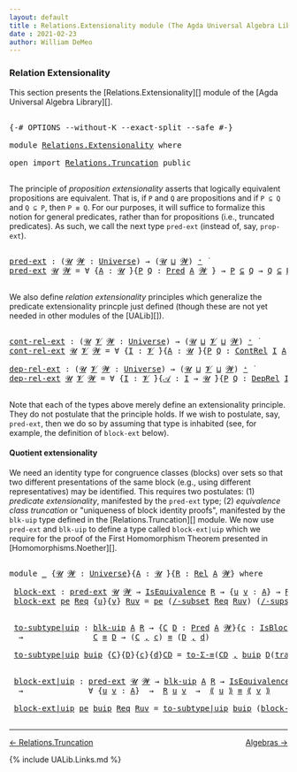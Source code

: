 ```yaml
---
layout: default
title : Relations.Extensionality module (The Agda Universal Algebra Library)
date : 2021-02-23
author: William DeMeo
---
```


### <a id="relation-extensionality">Relation Extensionality</a>

This section presents the [Relations.Extensionality][] module of the [Agda Universal Algebra Library][].

<pre class="Agda">

<a id="328" class="Symbol">{-#</a> <a id="332" class="Keyword">OPTIONS</a> <a id="340" class="Pragma">--without-K</a> <a id="352" class="Pragma">--exact-split</a> <a id="366" class="Pragma">--safe</a> <a id="373" class="Symbol">#-}</a>

<a id="378" class="Keyword">module</a> <a id="385" href="Relations.Extensionality.html" class="Module">Relations.Extensionality</a> <a id="410" class="Keyword">where</a>

<a id="417" class="Keyword">open</a> <a id="422" class="Keyword">import</a> <a id="429" href="Relations.Truncation.html" class="Module">Relations.Truncation</a> <a id="450" class="Keyword">public</a>

</pre>

The principle of *proposition extensionality* asserts that logically equivalent propositions are equivalent.  That is, if `P` and `Q` are propositions and if `P ⊆ Q` and `Q ⊆ P`, then `P ≡ Q`. For our purposes, it will suffice to formalize this notion for general predicates, rather than for propositions (i.e., truncated predicates).   As such, we call the next type `pred-ext` (instead of, say, `prop-ext`).

<pre class="Agda">

<a id="pred-ext"></a><a id="895" href="Relations.Extensionality.html#895" class="Function">pred-ext</a> <a id="904" class="Symbol">:</a> <a id="906" class="Symbol">(</a><a id="907" href="Relations.Extensionality.html#907" class="Bound">𝓤</a> <a id="909" href="Relations.Extensionality.html#909" class="Bound">𝓦</a> <a id="911" class="Symbol">:</a> <a id="913" href="Universes.html#205" class="Postulate">Universe</a><a id="921" class="Symbol">)</a> <a id="923" class="Symbol">→</a> <a id="925" class="Symbol">(</a><a id="926" href="Relations.Extensionality.html#907" class="Bound">𝓤</a> <a id="928" href="Agda.Primitive.html#636" class="Primitive Operator">⊔</a> <a id="930" href="Relations.Extensionality.html#909" class="Bound">𝓦</a><a id="931" class="Symbol">)</a> <a id="933" href="Universes.html#181" class="Primitive Operator">⁺</a> <a id="935" href="Universes.html#403" class="Function Operator">̇</a>
<a id="937" href="Relations.Extensionality.html#895" class="Function">pred-ext</a> <a id="946" href="Relations.Extensionality.html#946" class="Bound">𝓤</a> <a id="948" href="Relations.Extensionality.html#948" class="Bound">𝓦</a> <a id="950" class="Symbol">=</a> <a id="952" class="Symbol">∀</a> <a id="954" class="Symbol">{</a><a id="955" href="Relations.Extensionality.html#955" class="Bound">A</a> <a id="957" class="Symbol">:</a> <a id="959" href="Relations.Extensionality.html#946" class="Bound">𝓤</a> <a id="961" href="Universes.html#403" class="Function Operator">̇</a><a id="962" class="Symbol">}{</a><a id="964" href="Relations.Extensionality.html#964" class="Bound">P</a> <a id="966" href="Relations.Extensionality.html#966" class="Bound">Q</a> <a id="968" class="Symbol">:</a> <a id="970" href="Relations.Discrete.html#1534" class="Function">Pred</a> <a id="975" href="Relations.Extensionality.html#955" class="Bound">A</a> <a id="977" href="Relations.Extensionality.html#948" class="Bound">𝓦</a> <a id="979" class="Symbol">}</a> <a id="981" class="Symbol">→</a> <a id="983" href="Relations.Extensionality.html#964" class="Bound">P</a> <a id="985" href="Relations.Discrete.html#2587" class="Function Operator">⊆</a> <a id="987" href="Relations.Extensionality.html#966" class="Bound">Q</a> <a id="989" class="Symbol">→</a> <a id="991" href="Relations.Extensionality.html#966" class="Bound">Q</a> <a id="993" href="Relations.Discrete.html#2587" class="Function Operator">⊆</a> <a id="995" href="Relations.Extensionality.html#964" class="Bound">P</a> <a id="997" class="Symbol">→</a> <a id="999" href="Relations.Extensionality.html#964" class="Bound">P</a> <a id="1001" href="Overture.Equality.html#2419" class="Datatype Operator">≡</a> <a id="1003" href="Relations.Extensionality.html#966" class="Bound">Q</a>

</pre>

We also define *relation extensionality* principles which generalize the predicate extensionality princple just defined (though these are not yet needed in other modules of the [UALib][]).

<pre class="Agda">

<a id="cont-rel-ext"></a><a id="1222" href="Relations.Extensionality.html#1222" class="Function">cont-rel-ext</a> <a id="1235" class="Symbol">:</a> <a id="1237" class="Symbol">(</a><a id="1238" href="Relations.Extensionality.html#1238" class="Bound">𝓤</a> <a id="1240" href="Relations.Extensionality.html#1240" class="Bound">𝓥</a> <a id="1242" href="Relations.Extensionality.html#1242" class="Bound">𝓦</a> <a id="1244" class="Symbol">:</a> <a id="1246" href="Universes.html#205" class="Postulate">Universe</a><a id="1254" class="Symbol">)</a> <a id="1256" class="Symbol">→</a> <a id="1258" class="Symbol">(</a><a id="1259" href="Relations.Extensionality.html#1238" class="Bound">𝓤</a> <a id="1261" href="Agda.Primitive.html#636" class="Primitive Operator">⊔</a> <a id="1263" href="Relations.Extensionality.html#1240" class="Bound">𝓥</a> <a id="1265" href="Agda.Primitive.html#636" class="Primitive Operator">⊔</a> <a id="1267" href="Relations.Extensionality.html#1242" class="Bound">𝓦</a><a id="1268" class="Symbol">)</a> <a id="1270" href="Universes.html#181" class="Primitive Operator">⁺</a> <a id="1272" href="Universes.html#403" class="Function Operator">̇</a>
<a id="1274" href="Relations.Extensionality.html#1222" class="Function">cont-rel-ext</a> <a id="1287" href="Relations.Extensionality.html#1287" class="Bound">𝓤</a> <a id="1289" href="Relations.Extensionality.html#1289" class="Bound">𝓥</a> <a id="1291" href="Relations.Extensionality.html#1291" class="Bound">𝓦</a> <a id="1293" class="Symbol">=</a> <a id="1295" class="Symbol">∀</a> <a id="1297" class="Symbol">{</a><a id="1298" href="Relations.Extensionality.html#1298" class="Bound">I</a> <a id="1300" class="Symbol">:</a> <a id="1302" href="Relations.Extensionality.html#1289" class="Bound">𝓥</a> <a id="1304" href="Universes.html#403" class="Function Operator">̇</a><a id="1305" class="Symbol">}{</a><a id="1307" href="Relations.Extensionality.html#1307" class="Bound">A</a> <a id="1309" class="Symbol">:</a> <a id="1311" href="Relations.Extensionality.html#1287" class="Bound">𝓤</a> <a id="1313" href="Universes.html#403" class="Function Operator">̇</a><a id="1314" class="Symbol">}{</a><a id="1316" href="Relations.Extensionality.html#1316" class="Bound">P</a> <a id="1318" href="Relations.Extensionality.html#1318" class="Bound">Q</a> <a id="1320" class="Symbol">:</a> <a id="1322" href="Relations.Continuous.html#2959" class="Function">ContRel</a> <a id="1330" href="Relations.Extensionality.html#1298" class="Bound">I</a> <a id="1332" href="Relations.Extensionality.html#1307" class="Bound">A</a> <a id="1334" href="Relations.Extensionality.html#1291" class="Bound">𝓦</a> <a id="1336" class="Symbol">}</a> <a id="1338" class="Symbol">→</a> <a id="1340" href="Relations.Extensionality.html#1316" class="Bound">P</a> <a id="1342" href="Relations.Discrete.html#2587" class="Function Operator">⊆</a> <a id="1344" href="Relations.Extensionality.html#1318" class="Bound">Q</a> <a id="1346" class="Symbol">→</a> <a id="1348" href="Relations.Extensionality.html#1318" class="Bound">Q</a> <a id="1350" href="Relations.Discrete.html#2587" class="Function Operator">⊆</a> <a id="1352" href="Relations.Extensionality.html#1316" class="Bound">P</a> <a id="1354" class="Symbol">→</a> <a id="1356" href="Relations.Extensionality.html#1316" class="Bound">P</a> <a id="1358" href="Overture.Equality.html#2419" class="Datatype Operator">≡</a> <a id="1360" href="Relations.Extensionality.html#1318" class="Bound">Q</a>

<a id="dep-rel-ext"></a><a id="1363" href="Relations.Extensionality.html#1363" class="Function">dep-rel-ext</a> <a id="1375" class="Symbol">:</a> <a id="1377" class="Symbol">(</a><a id="1378" href="Relations.Extensionality.html#1378" class="Bound">𝓤</a> <a id="1380" href="Relations.Extensionality.html#1380" class="Bound">𝓥</a> <a id="1382" href="Relations.Extensionality.html#1382" class="Bound">𝓦</a> <a id="1384" class="Symbol">:</a> <a id="1386" href="Universes.html#205" class="Postulate">Universe</a><a id="1394" class="Symbol">)</a> <a id="1396" class="Symbol">→</a> <a id="1398" class="Symbol">(</a><a id="1399" href="Relations.Extensionality.html#1378" class="Bound">𝓤</a> <a id="1401" href="Agda.Primitive.html#636" class="Primitive Operator">⊔</a> <a id="1403" href="Relations.Extensionality.html#1380" class="Bound">𝓥</a> <a id="1405" href="Agda.Primitive.html#636" class="Primitive Operator">⊔</a> <a id="1407" href="Relations.Extensionality.html#1382" class="Bound">𝓦</a><a id="1408" class="Symbol">)</a> <a id="1410" href="Universes.html#181" class="Primitive Operator">⁺</a> <a id="1412" href="Universes.html#403" class="Function Operator">̇</a>
<a id="1414" href="Relations.Extensionality.html#1363" class="Function">dep-rel-ext</a> <a id="1426" href="Relations.Extensionality.html#1426" class="Bound">𝓤</a> <a id="1428" href="Relations.Extensionality.html#1428" class="Bound">𝓥</a> <a id="1430" href="Relations.Extensionality.html#1430" class="Bound">𝓦</a> <a id="1432" class="Symbol">=</a> <a id="1434" class="Symbol">∀</a> <a id="1436" class="Symbol">{</a><a id="1437" href="Relations.Extensionality.html#1437" class="Bound">I</a> <a id="1439" class="Symbol">:</a> <a id="1441" href="Relations.Extensionality.html#1428" class="Bound">𝓥</a> <a id="1443" href="Universes.html#403" class="Function Operator">̇</a><a id="1444" class="Symbol">}{</a><a id="1446" href="Relations.Extensionality.html#1446" class="Bound">𝒜</a> <a id="1448" class="Symbol">:</a> <a id="1450" href="Relations.Extensionality.html#1437" class="Bound">I</a> <a id="1452" class="Symbol">→</a> <a id="1454" href="Relations.Extensionality.html#1426" class="Bound">𝓤</a> <a id="1456" href="Universes.html#403" class="Function Operator">̇</a><a id="1457" class="Symbol">}{</a><a id="1459" href="Relations.Extensionality.html#1459" class="Bound">P</a> <a id="1461" href="Relations.Extensionality.html#1461" class="Bound">Q</a> <a id="1463" class="Symbol">:</a> <a id="1465" href="Relations.Continuous.html#3581" class="Function">DepRel</a> <a id="1472" href="Relations.Extensionality.html#1437" class="Bound">I</a> <a id="1474" href="Relations.Extensionality.html#1446" class="Bound">𝒜</a> <a id="1476" href="Relations.Extensionality.html#1430" class="Bound">𝓦</a> <a id="1478" class="Symbol">}</a> <a id="1480" class="Symbol">→</a> <a id="1482" href="Relations.Extensionality.html#1459" class="Bound">P</a> <a id="1484" href="Relations.Discrete.html#2587" class="Function Operator">⊆</a> <a id="1486" href="Relations.Extensionality.html#1461" class="Bound">Q</a> <a id="1488" class="Symbol">→</a> <a id="1490" href="Relations.Extensionality.html#1461" class="Bound">Q</a> <a id="1492" href="Relations.Discrete.html#2587" class="Function Operator">⊆</a> <a id="1494" href="Relations.Extensionality.html#1459" class="Bound">P</a> <a id="1496" class="Symbol">→</a> <a id="1498" href="Relations.Extensionality.html#1459" class="Bound">P</a> <a id="1500" href="Overture.Equality.html#2419" class="Datatype Operator">≡</a> <a id="1502" href="Relations.Extensionality.html#1461" class="Bound">Q</a>

</pre>

Note that each of the types above merely define an extensionality principle.  They do not postulate that the principle holds.  If we wish to postulate, say, `pred-ext`, then we do so by assuming that type is inhabited (see, for example, the definition of `block-ext` below).


#### <a id="quotient-extensionality">Quotient extensionality</a>

We need an identity type for congruence classes (blocks) over sets so that two different presentations of the same block (e.g., using different representatives) may be identified.  This requires two postulates: (1) *predicate extensionality*, manifested by the `pred-ext` type; (2) *equivalence class truncation* or "uniqueness of block identity proofs", manifested by the `blk-uip` type defined in the [Relations.Truncation][] module. We now use `pred-ext` and `blk-uip` to define a type called `block-ext|uip` which we require for the proof of the First Homomorphism Theorem presented in [Homomorphisms.Noether][].

<pre class="Agda">

<a id="2492" class="Keyword">module</a> <a id="2499" href="Relations.Extensionality.html#2499" class="Module">_</a> <a id="2501" class="Symbol">{</a><a id="2502" href="Relations.Extensionality.html#2502" class="Bound">𝓤</a> <a id="2504" href="Relations.Extensionality.html#2504" class="Bound">𝓦</a> <a id="2506" class="Symbol">:</a> <a id="2508" href="Universes.html#205" class="Postulate">Universe</a><a id="2516" class="Symbol">}{</a><a id="2518" href="Relations.Extensionality.html#2518" class="Bound">A</a> <a id="2520" class="Symbol">:</a> <a id="2522" href="Relations.Extensionality.html#2502" class="Bound">𝓤</a> <a id="2524" href="Universes.html#403" class="Function Operator">̇</a><a id="2525" class="Symbol">}{</a><a id="2527" href="Relations.Extensionality.html#2527" class="Bound">R</a> <a id="2529" class="Symbol">:</a> <a id="2531" href="Relations.Discrete.html#4775" class="Function">Rel</a> <a id="2535" href="Relations.Extensionality.html#2518" class="Bound">A</a> <a id="2537" href="Relations.Extensionality.html#2504" class="Bound">𝓦</a><a id="2538" class="Symbol">}</a> <a id="2540" class="Keyword">where</a>

 <a id="2548" href="Relations.Extensionality.html#2548" class="Function">block-ext</a> <a id="2558" class="Symbol">:</a> <a id="2560" href="Relations.Extensionality.html#895" class="Function">pred-ext</a> <a id="2569" href="Relations.Extensionality.html#2502" class="Bound">𝓤</a> <a id="2571" href="Relations.Extensionality.html#2504" class="Bound">𝓦</a> <a id="2573" class="Symbol">→</a> <a id="2575" href="Relations.Quotients.html#2453" class="Record">IsEquivalence</a> <a id="2589" href="Relations.Extensionality.html#2527" class="Bound">R</a> <a id="2591" class="Symbol">→</a> <a id="2593" class="Symbol">{</a><a id="2594" href="Relations.Extensionality.html#2594" class="Bound">u</a> <a id="2596" href="Relations.Extensionality.html#2596" class="Bound">v</a> <a id="2598" class="Symbol">:</a> <a id="2600" href="Relations.Extensionality.html#2518" class="Bound">A</a><a id="2601" class="Symbol">}</a> <a id="2603" class="Symbol">→</a> <a id="2605" href="Relations.Extensionality.html#2527" class="Bound">R</a> <a id="2607" href="Relations.Extensionality.html#2594" class="Bound">u</a> <a id="2609" href="Relations.Extensionality.html#2596" class="Bound">v</a> <a id="2611" class="Symbol">→</a> <a id="2613" href="Relations.Quotients.html#3654" class="Function Operator">[</a> <a id="2615" href="Relations.Extensionality.html#2594" class="Bound">u</a> <a id="2617" href="Relations.Quotients.html#3654" class="Function Operator">]</a><a id="2618" class="Symbol">{</a><a id="2619" href="Relations.Extensionality.html#2527" class="Bound">R</a><a id="2620" class="Symbol">}</a> <a id="2622" href="Overture.Equality.html#2419" class="Datatype Operator">≡</a> <a id="2624" href="Relations.Quotients.html#3654" class="Function Operator">[</a> <a id="2626" href="Relations.Extensionality.html#2596" class="Bound">v</a> <a id="2628" href="Relations.Quotients.html#3654" class="Function Operator">]</a><a id="2629" class="Symbol">{</a><a id="2630" href="Relations.Extensionality.html#2527" class="Bound">R</a><a id="2631" class="Symbol">}</a>
 <a id="2634" href="Relations.Extensionality.html#2548" class="Function">block-ext</a> <a id="2644" href="Relations.Extensionality.html#2644" class="Bound">pe</a> <a id="2647" href="Relations.Extensionality.html#2647" class="Bound">Req</a> <a id="2651" class="Symbol">{</a><a id="2652" href="Relations.Extensionality.html#2652" class="Bound">u</a><a id="2653" class="Symbol">}{</a><a id="2655" href="Relations.Extensionality.html#2655" class="Bound">v</a><a id="2656" class="Symbol">}</a> <a id="2658" href="Relations.Extensionality.html#2658" class="Bound">Ruv</a> <a id="2662" class="Symbol">=</a> <a id="2664" href="Relations.Extensionality.html#2644" class="Bound">pe</a> <a id="2667" class="Symbol">(</a><a id="2668" href="Relations.Quotients.html#5295" class="Function">/-subset</a> <a id="2677" href="Relations.Extensionality.html#2647" class="Bound">Req</a> <a id="2681" href="Relations.Extensionality.html#2658" class="Bound">Ruv</a><a id="2684" class="Symbol">)</a> <a id="2686" class="Symbol">(</a><a id="2687" href="Relations.Quotients.html#5416" class="Function">/-supset</a> <a id="2696" href="Relations.Extensionality.html#2647" class="Bound">Req</a> <a id="2700" href="Relations.Extensionality.html#2658" class="Bound">Ruv</a><a id="2703" class="Symbol">)</a>


 <a id="2708" href="Relations.Extensionality.html#2708" class="Function">to-subtype|uip</a> <a id="2723" class="Symbol">:</a> <a id="2725" href="Relations.Truncation.html#7104" class="Function">blk-uip</a> <a id="2733" href="Relations.Extensionality.html#2518" class="Bound">A</a> <a id="2735" href="Relations.Extensionality.html#2527" class="Bound">R</a> <a id="2737" class="Symbol">→</a> <a id="2739" class="Symbol">{</a><a id="2740" href="Relations.Extensionality.html#2740" class="Bound">C</a> <a id="2742" href="Relations.Extensionality.html#2742" class="Bound">D</a> <a id="2744" class="Symbol">:</a> <a id="2746" href="Relations.Discrete.html#1534" class="Function">Pred</a> <a id="2751" href="Relations.Extensionality.html#2518" class="Bound">A</a> <a id="2753" href="Relations.Extensionality.html#2504" class="Bound">𝓦</a><a id="2754" class="Symbol">}{</a><a id="2756" href="Relations.Extensionality.html#2756" class="Bound">c</a> <a id="2758" class="Symbol">:</a> <a id="2760" href="Relations.Quotients.html#4062" class="Function">IsBlock</a> <a id="2768" href="Relations.Extensionality.html#2740" class="Bound">C</a> <a id="2770" class="Symbol">{</a><a id="2771" href="Relations.Extensionality.html#2527" class="Bound">R</a><a id="2772" class="Symbol">}}{</a><a id="2775" href="Relations.Extensionality.html#2775" class="Bound">d</a> <a id="2777" class="Symbol">:</a> <a id="2779" href="Relations.Quotients.html#4062" class="Function">IsBlock</a> <a id="2787" href="Relations.Extensionality.html#2742" class="Bound">D</a> <a id="2789" class="Symbol">{</a><a id="2790" href="Relations.Extensionality.html#2527" class="Bound">R</a><a id="2791" class="Symbol">}}</a>
  <a id="2796" class="Symbol">→</a>               <a id="2812" href="Relations.Extensionality.html#2740" class="Bound">C</a> <a id="2814" href="Overture.Equality.html#2419" class="Datatype Operator">≡</a> <a id="2816" href="Relations.Extensionality.html#2742" class="Bound">D</a> <a id="2818" class="Symbol">→</a> <a id="2820" class="Symbol">(</a><a id="2821" href="Relations.Extensionality.html#2740" class="Bound">C</a> <a id="2823" href="MGS-MLTT.html#2929" class="InductiveConstructor Operator">,</a> <a id="2825" href="Relations.Extensionality.html#2756" class="Bound">c</a><a id="2826" class="Symbol">)</a> <a id="2828" href="Overture.Equality.html#2419" class="Datatype Operator">≡</a> <a id="2830" class="Symbol">(</a><a id="2831" href="Relations.Extensionality.html#2742" class="Bound">D</a> <a id="2833" href="MGS-MLTT.html#2929" class="InductiveConstructor Operator">,</a> <a id="2835" href="Relations.Extensionality.html#2775" class="Bound">d</a><a id="2836" class="Symbol">)</a>

 <a id="2840" href="Relations.Extensionality.html#2708" class="Function">to-subtype|uip</a> <a id="2855" href="Relations.Extensionality.html#2855" class="Bound">buip</a> <a id="2860" class="Symbol">{</a><a id="2861" href="Relations.Extensionality.html#2861" class="Bound">C</a><a id="2862" class="Symbol">}{</a><a id="2864" href="Relations.Extensionality.html#2864" class="Bound">D</a><a id="2865" class="Symbol">}{</a><a id="2867" href="Relations.Extensionality.html#2867" class="Bound">c</a><a id="2868" class="Symbol">}{</a><a id="2870" href="Relations.Extensionality.html#2870" class="Bound">d</a><a id="2871" class="Symbol">}</a><a id="2872" href="Relations.Extensionality.html#2872" class="Bound">CD</a> <a id="2875" class="Symbol">=</a> <a id="2877" href="MGS-Basic-UF.html#7284" class="Function">to-Σ-≡</a><a id="2883" class="Symbol">(</a><a id="2884" href="Relations.Extensionality.html#2872" class="Bound">CD</a> <a id="2887" href="MGS-MLTT.html#2929" class="InductiveConstructor Operator">,</a> <a id="2889" href="Relations.Extensionality.html#2855" class="Bound">buip</a> <a id="2894" href="Relations.Extensionality.html#2864" class="Bound">D</a><a id="2895" class="Symbol">(</a><a id="2896" href="MGS-MLTT.html#4946" class="Function">transport</a><a id="2905" class="Symbol">(λ</a> <a id="2908" href="Relations.Extensionality.html#2908" class="Bound">B</a> <a id="2910" class="Symbol">→</a> <a id="2912" href="Relations.Quotients.html#4062" class="Function">IsBlock</a> <a id="2920" href="Relations.Extensionality.html#2908" class="Bound">B</a><a id="2921" class="Symbol">)</a><a id="2922" href="Relations.Extensionality.html#2872" class="Bound">CD</a> <a id="2925" href="Relations.Extensionality.html#2867" class="Bound">c</a><a id="2926" class="Symbol">)</a><a id="2927" href="Relations.Extensionality.html#2870" class="Bound">d</a><a id="2928" class="Symbol">)</a>


 <a id="2933" href="Relations.Extensionality.html#2933" class="Function">block-ext|uip</a> <a id="2947" class="Symbol">:</a> <a id="2949" href="Relations.Extensionality.html#895" class="Function">pred-ext</a> <a id="2958" href="Relations.Extensionality.html#2502" class="Bound">𝓤</a> <a id="2960" href="Relations.Extensionality.html#2504" class="Bound">𝓦</a> <a id="2962" class="Symbol">→</a> <a id="2964" href="Relations.Truncation.html#7104" class="Function">blk-uip</a> <a id="2972" href="Relations.Extensionality.html#2518" class="Bound">A</a> <a id="2974" href="Relations.Extensionality.html#2527" class="Bound">R</a> <a id="2976" class="Symbol">→</a> <a id="2978" href="Relations.Quotients.html#2453" class="Record">IsEquivalence</a> <a id="2992" href="Relations.Extensionality.html#2527" class="Bound">R</a>
  <a id="2996" class="Symbol">→</a>              <a id="3011" class="Symbol">∀</a> <a id="3013" class="Symbol">{</a><a id="3014" href="Relations.Extensionality.html#3014" class="Bound">u</a> <a id="3016" href="Relations.Extensionality.html#3016" class="Bound">v</a> <a id="3018" class="Symbol">:</a> <a id="3020" href="Relations.Extensionality.html#2518" class="Bound">A</a><a id="3021" class="Symbol">}</a>  <a id="3024" class="Symbol">→</a>  <a id="3027" href="Relations.Extensionality.html#2527" class="Bound">R</a> <a id="3029" href="Relations.Extensionality.html#3014" class="Bound">u</a> <a id="3031" href="Relations.Extensionality.html#3016" class="Bound">v</a>  <a id="3034" class="Symbol">→</a>  <a id="3037" href="Relations.Quotients.html#4731" class="Function Operator">⟪</a> <a id="3039" href="Relations.Extensionality.html#3014" class="Bound">u</a> <a id="3041" href="Relations.Quotients.html#4731" class="Function Operator">⟫</a> <a id="3043" href="Overture.Equality.html#2419" class="Datatype Operator">≡</a> <a id="3045" href="Relations.Quotients.html#4731" class="Function Operator">⟪</a> <a id="3047" href="Relations.Extensionality.html#3016" class="Bound">v</a> <a id="3049" href="Relations.Quotients.html#4731" class="Function Operator">⟫</a>

 <a id="3053" href="Relations.Extensionality.html#2933" class="Function">block-ext|uip</a> <a id="3067" href="Relations.Extensionality.html#3067" class="Bound">pe</a> <a id="3070" href="Relations.Extensionality.html#3070" class="Bound">buip</a> <a id="3075" href="Relations.Extensionality.html#3075" class="Bound">Req</a> <a id="3079" href="Relations.Extensionality.html#3079" class="Bound">Ruv</a> <a id="3083" class="Symbol">=</a> <a id="3085" href="Relations.Extensionality.html#2708" class="Function">to-subtype|uip</a> <a id="3100" href="Relations.Extensionality.html#3070" class="Bound">buip</a> <a id="3105" class="Symbol">(</a><a id="3106" href="Relations.Extensionality.html#2548" class="Function">block-ext</a> <a id="3116" href="Relations.Extensionality.html#3067" class="Bound">pe</a> <a id="3119" href="Relations.Extensionality.html#3075" class="Bound">Req</a> <a id="3123" href="Relations.Extensionality.html#3079" class="Bound">Ruv</a><a id="3126" class="Symbol">)</a>

</pre>


---------------------------------------

[← Relations.Truncation](Relations.Truncation.html)
<span style="float:right;">[Algebras →](Algebras.html)</span>


{% include UALib.Links.md %}
